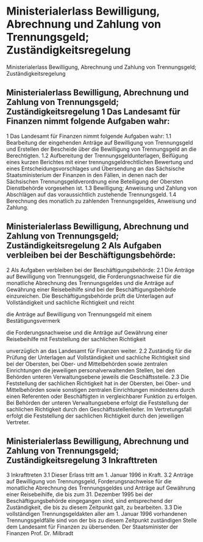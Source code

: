 # Ministerialerlass Bewilligung, Abrechnung und Zahlung von Trennungsgeld; Zuständigkeitsregelung

Ministerialerlass Bewilligung, Abrechnung und Zahlung von Trennungsgeld; Zuständigkeitsregelung

## Ministerialerlass Bewilligung, Abrechnung und Zahlung von Trennungsgeld; Zuständigkeitsregelung 1 Das Landesamt für Finanzen nimmt folgende Aufgaben wahr:

1 Das Landesamt für Finanzen nimmt folgende Aufgaben wahr: 1.1 Bearbeitung der eingehenden Anträge auf Bewilligung von Trennungsgeld und Erstellen der Bescheide über die Bewilligung von Trennungsgeld an die Berechtigten. 1.2 Aufbereitung der Trennungsgeldunterlagen, Beifügung eines kurzen Berichtes mit einer trennungsgeldrechtlichen Bewertung und eines Entscheidungsvorschlages und Übersendung an das Sächsische Staatsministerium der Finanzen in den Fällen, in denen nach der Sächsischen Trennungsgeldverordnung eine Beteiligung der Obersten Dienstbehörde vorgesehen ist. 1.3 Bewilligung; Anweisung und Zahlung von Abschlägen auf das voraussichtlich zustehende Trennungsgeld. 1.4 Berechnung des monatlich zu zahlenden Trennungsgeldes, Anweisung und Zahlung. 
## Ministerialerlass Bewilligung, Abrechnung und Zahlung von Trennungsgeld; Zuständigkeitsregelung 2 Als Aufgaben verbleiben bei der Beschäftigungsbehörde:

2 Als Aufgaben verbleiben bei der Beschäftigungsbehörde: 2.1 Die Anträge auf Bewilligung von Trennungsgeld, die Forderungsnachweise für die monatliche Abrechnung des Trennungsgeldes und die Anträge auf Gewährung einer Reisebeihilfe sind bei der Beschäftigungsbehörde einzureichen. Die Beschäftigungsbehörde prüft die Unterlagen auf Vollständigkeit und sachliche Richtigkeit und reicht 
          
die Anträge auf Bewilligung von Trennungsgeld mit einem Bestätigungsvermerk
            
die Forderungsnachweise und die Anträge auf Gewährung einer Reisebeihilfe mit Feststellung der sachlichen Richtigkeit
            
 unverzüglich an das Landesamt für Finanzen weiter. 2.2 Zuständig für die Prüfung der Unterlagen auf Vollständigkeit und sachliche Richtigkeit sind bei der Obersten, bei Ober- und Mittelbehörden sowie zentralen Einrichtungen die jeweiligen personalverwaltenden Stellen, bei den Behörden unteren Verwaltungsebene jeweils die Geschäftsstelle. 2.3 Die Feststellung der sachlichen Richtigkeit hat in der Obersten, bei Ober- und Mittelbehörden sowie sonstigen zentralen Einrichtungen mindestens durch einen Referenten oder Beschäftigten in vergleichbarer Funktion zu erfolgen. Bei Behörden der unteren Verwaltungsebene erfolgt die Feststellung der sachlichen Richtigkeit durch den Geschäftsstellenleiter. Im Vertretungsfall erfolgt die Feststellung der sachlichen Richtigkeit durch den jeweiligen Vertreter. 
## Ministerialerlass Bewilligung, Abrechnung und Zahlung von Trennungsgeld; Zuständigkeitsregelung 3 Inkrafttreten

3 Inkrafttreten 3.1 Dieser Erlass tritt am 1. Januar 1996 in Kraft. 3.2 Anträge auf Bewilligung von Trennungsgeld, Forderungsnachweise für die monatliche Abrechnung des Trennungsgeldes und Anträge auf Gewährung einer Reisebeihilfe, die bis zum 31. Dezember 1995 bei der Beschäftigungsbehörde eingegangen sind, sind entsprechend der Zuständigkeit, die bis zu diesem Zeitpunkt galt, zu bearbeiten. 3.3 Die vollständigen Trennungsgeldakten aller am 1. Januar 1996 vorhandenen Trennungsgeldfälle sind von der bis zu diesem Zeitpunkt zuständigen Stelle dem Landesamt für Finanzen zu übersenden. Der Staatsminister der Finanzen 
           Prof. Dr. Milbradt

